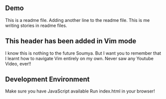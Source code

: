 ## Demo
This is a readme file.
Adding another line to the readme file.
This is me writing stories in readme files.
 
## This header has been added in Vim mode
I know this is nothing to the future Soumya. But I want you to remember that I learnt how to navigate Vim entirely on my own. Never saw any Youtube Video, ever!!

## Development Environment

Make sure you have JavaScript available
Run index.html in your browser!
